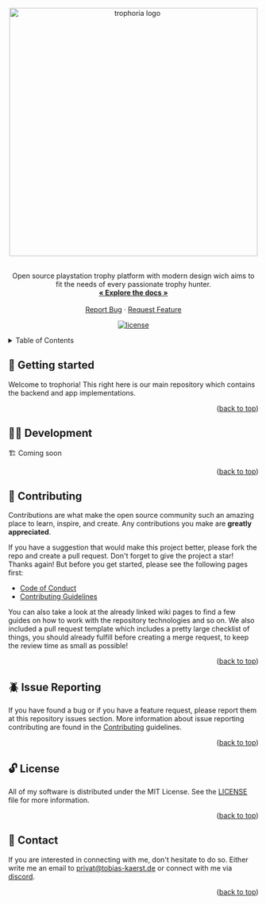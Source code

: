<div id="top" />

<br />
<div align="center">
  <a href="https://github.com/devtobias/trophoria">
    <img src="https://github.com/devtobias/trophoria/.github/blob/main/brand/brand.png" width="500" alt="trophoria logo" />
  </a>

  <br />
  <br />

  <p align="center">
    Open source playstation trophy platform with modern design wich aims to fit the needs of every passionate trophy hunter.
    <br />
    <a href="https://github.com/devtobias/trophoria"><strong>« Explore the docs »</strong></a>
    <br />
    <br />
    <a href="https://github.com/devtobias/trophoria/issues/newtemplate=bug_report.md">Report Bug</a>
    ·
    <a href="https://github.com/devtobias/trophoria/issues/newtemplate=feature_request.md">Request Feature</a>
  </p>

  <p align="center">
  	<a href="https://github.com/devtobias/trophoria/blob/main/LICENSE" title="license">
			<img src="https://img.shields.io/github/license/devtobias/trophoria?style=for-the-badge" alt="license" />
		</a>
  </p>
</div>

<details>
  <summary>Table of Contents</summary>
  <ol>
    <li><a href="#👋-getting-started">Getting Started</a></li>
    <li><a href="#🧑‍💻-development">Development</a></li>
    <li><a href="#👥-contributing">Contributing</a></li>
    <li><a href="#🪲-issue-reporting">Issue Reporting</a></li>
    <li><a href="#🔓-license">License</a></li>
    <li><a href="#💌-contact">Contact</a></li>
  </ol>
</details>


## 👋 Getting started

Welcome to trophoria! This right here is our main repository which contains the backend and app implementations. 

<p align="right">(<a href="#top">back to top</a>)</p>

## 🧑‍💻 Development

🏗️ Coming soon

<p align="right">(<a href="#top">back to top</a>)</p>

## 👥 Contributing

Contributions are what make the open source community such an amazing place to learn, inspire, and create. Any contributions you make are **greatly appreciated**.

If you have a suggestion that would make this project better, please fork the repo and create a pull request. Don't forget to give the project a star! Thanks again! But before you get started, please see the following pages first:

- [Code of Conduct](.github/CODE_OF_CONDUCT.md)
- [Contributing Guidelines](.github/CONTRIBUTING.md)

You can also take a look at the already linked wiki pages to find a few guides on how to work with the repository technologies and so on. We also included a pull request template which includes a pretty large checklist of things, you should already fulfill before creating a merge request, to keep the review time as small as possible! 

<p align="right">(<a href="#top">back to top</a>)</p>

## 🪲 Issue Reporting

If you have found a bug or if you have a feature request, please report them at this repository issues section. More information about issue reporting contributing are found in the [Contributing](./.github/CONTRIBUTING.md) guidelines.

<p align="right">(<a href="#top">back to top</a>)</p>

## 🔓 License

All of my software is distributed under the MIT License. See the [LICENSE](./LICENSE) file for more information.

<p align="right">(<a href="#top">back to top</a>)</p>

## 💌 Contact

If you are interested in connecting with me, don't hesitate to do so. Either write me an email to [privat@tobias-kaerst.de](mailto:privat@tobias-kaerst.de) or connect with me via [discord](https://discord.gg/qWPyFWkff6).

<p align="right">(<a href="#top">back to top</a>)</p>

